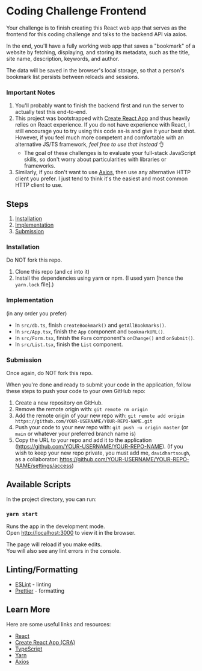# Coding Challenge Frontend

Your challenge is to finish creating this React web app that serves as the frontend for this coding challenge and talks to the backend API via axios.

In the end, you'll have a fully working web app that saves a "bookmark" of a website by fetching, displaying, and storing its metadata, such as the title, site name, description, keywords, and author.

The data will be saved in the browser's local storage, so that a person's bookmark list persists between reloads and sessions.

### Important Notes

1. You'll probably want to finish the backend first and run the server to actually test this end-to-end.
2. This project was bootstrapped with [Create React App](https://github.com/facebook/create-react-app) and thus heavily relies on React experience. If you do not have experience with React, I still encourage you to try using this code as-is and give it your best shot. However, if you feel much more competent and comfortable with an alternative JS/TS framework, _feel free to use that instead_ 👌
   - The goal of these challenges is to evaluate your full-stack JavaScript skills, so don't worry about particularities with libraries or frameworks.
3. Similarly, if you don't want to use [Axios](https://axios-http.com/), then use any alternative HTTP client you prefer. I just tend to think it's the easiest and most common HTTP client to use.

## Steps

1. [Installation](#installation)
2. [Implementation](#implementation)
3. [Submission](#submission)

### Installation

Do NOT fork this repo.

1. Clone this repo (and `cd` into it)
2. Install the dependencies using yarn or npm. (I used yarn [hence the `yarn.lock` file].)

### Implementation

(in any order you prefer)

- In `src/db.ts`, finish `createBookmark()` and `getAllBookmarks()`.
- In `src/App.tsx`, finish the `App` component and `bookmarkURL()`.
- In `src/Form.tsx`, finish the `Form` component's `onChange()` and `onSubmit()`.
- In `src/List.tsx`, finish the `List` component.

### Submission

Once again, do NOT fork this repo.

When you're done and ready to submit your code in the application, follow these steps to push your code to your own GitHub repo:

1. Create a new repository on GitHub.
2. Remove the remote origin with: `git remote rm origin`
3. Add the remote origin of your new repo with: `git remote add origin https://github.com/YOUR-USERNAME/YOUR-REPO-NAME.git`
4. Push your code to your new repo with: `git push -u origin master` (or `main` or whatever your preferred branch name is)
5. Copy the URL to your repo and add it to the application (https://github.com/YOUR-USERNAME/YOUR-REPO-NAME). (If you wish to keep your new repo private, you must add me, `davidhartsough`, as a collaborator: https://github.com/YOUR-USERNAME/YOUR-REPO-NAME/settings/access)

## Available Scripts

In the project directory, you can run:

### `yarn start`

Runs the app in the development mode.\
Open [http://localhost:3000](http://localhost:3000) to view it in the browser.

The page will reload if you make edits.\
You will also see any lint errors in the console.

## Linting/Formatting

- [ESLint](https://eslint.org/) - linting
- [Prettier](https://prettier.io/) - formatting

## Learn More

Here are some useful links and resources:

- [React](https://reactjs.org/)
- [Create React App (CRA)](https://facebook.github.io/create-react-app/docs/getting-started)
- [TypeScript](https://www.typescriptlang.org/)
- [Yarn](https://classic.yarnpkg.com/lang/en/)
- [Axios](https://axios-http.com/)
